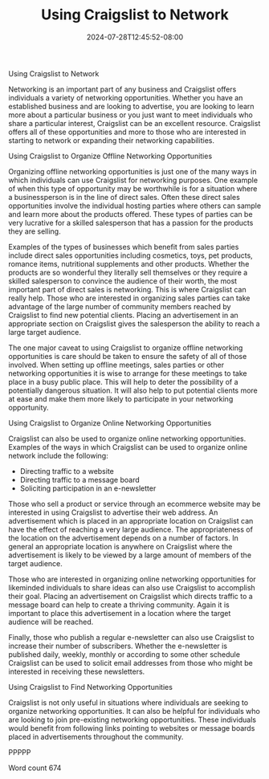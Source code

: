 ﻿---
title: "Using Craigslist to Network"
date: 2024-07-28T12:45:52-08:00
description: "Craigslist Tips for Web Success"
featured_image: "/images/Craigslist.jpg"
tags: ["Craigslist"]
---

Using Craigslist to Network

Networking is an important part of any business and Craigslist offers individuals a variety of networking opportunities. Whether you have an established business and are looking to advertise, you are looking to learn more about a particular business or you just want to meet individuals who share a particular interest, Craigslist can be an excellent resource. Craigslist offers all of these opportunities and more to those who are interested in starting to network or expanding their networking capabilities. 

Using Craigslist to Organize Offline Networking Opportunities

Organizing offline networking opportunities is just one of the many ways in which individuals can use Craigslist for networking purposes. One example of when this type of opportunity may be worthwhile is for a situation where a businessperson is in the line of direct sales. Often these direct sales opportunities involve the individual hosting parties where others can sample and learn more about the products offered. These types of parties can be very lucrative for a skilled salesperson that has a passion for the products they are selling. 

Examples of the types of businesses which benefit from sales parties include direct sales opportunities including cosmetics, toys, pet products, romance items, nutritional supplements and other products. Whether the products are so wonderful they literally sell themselves or they require a skilled salesperson to convince the audience of their worth, the most important part of direct sales is networking. This is where Craigslist can really help. Those who are interested in organizing sales parties can take advantage of the large number of community members reached by Craigslist to find new potential clients. Placing an advertisement in an appropriate section on Craigslist gives the salesperson the ability to reach a large target audience. 

The one major caveat to using Craigslist to organize offline networking opportunities is care should be taken to ensure the safety of all of those involved. When setting up offline meetings, sales parties or other networking opportunities it is wise to arrange for these meetings to take place in a busy public place. This will help to deter the possibility of a potentially dangerous situation. It will also help to put potential clients more at ease and make them more likely to participate in your networking opportunity. 

Using Craigslist to Organize Online Networking Opportunities

Craigslist can also be used to organize online networking opportunities. Examples of the ways in which Craigslist can be used to organize online network include the following:

* Directing traffic to a website
* Directing traffic to a message board
* Soliciting participation in an e-newsletter

Those who sell a product or service through an ecommerce website may be interested in using Craigslist to advertise their web address. An advertisement which is placed in an appropriate location on Craigslist can have the effect of reaching a very large audience. The appropriateness of the location on the advertisement depends on a number of factors. In general an appropriate location is anywhere on Craigslist where the advertisement is likely to be viewed by a large amount of members of the target audience. 

Those who are interested in organizing online networking opportunities for likeminded individuals to share ideas can also use Craigslist to accomplish their goal. Placing an advertisement on Craigslist which directs traffic to a message board can help to create a thriving community. Again it is important to place this advertisement in a location where the target audience will be reached. 

Finally, those who publish a regular e-newsletter can also use Craigslist to increase their number of subscribers. Whether the e-newsletter is published daily, weekly, monthly or according to some other schedule Craigslist can be used to solicit email addresses from those who might be interested in receiving these newsletters. 

Using Craigslist to Find Networking Opportunities

Craigslist is not only useful in situations where individuals are seeking to organize networking opportunities. It can also be helpful for individuals who are looking to join pre-existing networking opportunities. These individuals would benefit from following links pointing to websites or message boards placed in advertisements throughout the community. 

PPPPP

Word count 674




